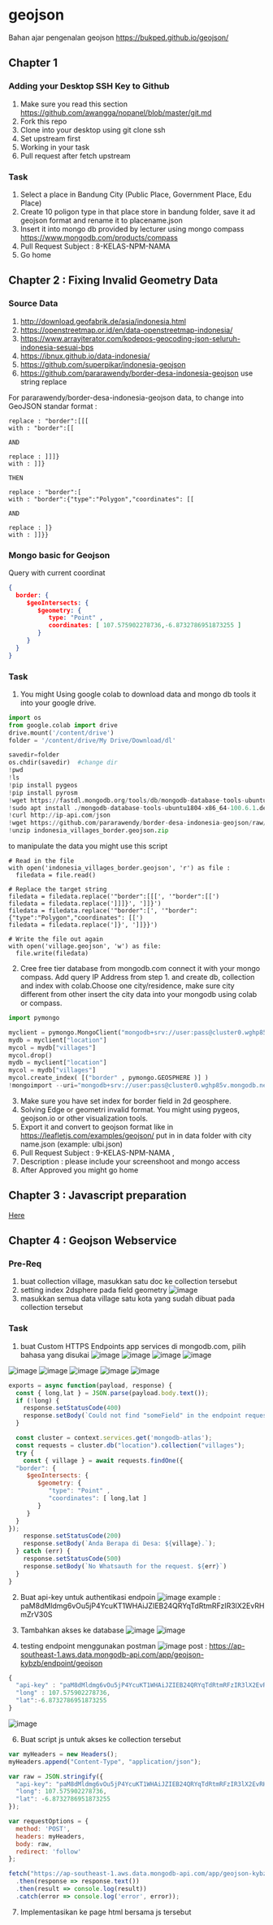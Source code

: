 # geojson
Bahan ajar pengenalan geojson
https://bukped.github.io/geojson/

## Chapter 1
### Adding your Desktop SSH Key to Github
1. Make sure you read this section https://github.com/awangga/nopanel/blob/master/git.md
2. Fork this repo
3. Clone into your desktop using git clone ssh
4. Set upstream first
5. Working in your task
6. Pull request after fetch upstream

### Task
1. Select a place in Bandung City (Public Place, Government Place, Edu Place)
2. Create 10 poligon type in that place store in bandung folder, save it ad geojson format and rename it to placename.json
3. Insert it into mongo db provided by lecturer using mongo compass https://www.mongodb.com/products/compass
4. Pull Request Subject : 8-KELAS-NPM-NAMA
5. Go home

## Chapter 2 : Fixing Invalid Geometry Data
### Source Data
1. http://download.geofabrik.de/asia/indonesia.html
2. https://openstreetmap.or.id/en/data-openstreetmap-indonesia/
3. https://www.arrayiterator.com/kodepos-geocoding-json-seluruh-indonesia-sesuai-bps
4. https://ibnux.github.io/data-indonesia/
5. https://github.com/superpikar/indonesia-geojson
6. https://github.com/pararawendy/border-desa-indonesia-geojson use string replace 

For pararawendy/border-desa-indonesia-geojson data, to change into GeoJSON standar format :
```
replace : "border":[[[
with : "border":[[

AND

replace : ]]]}
with : ]]}

THEN

replace : "border":[
with : "border":{"type":"Polygon","coordinates": [[

AND

replace : ]}
with : ]]}}
```

### Mongo basic for Geojson
Query with current coordinat

```json
{
  border: {
     $geoIntersects: {
        $geometry: {
           type: "Point" ,
           coordinates: [ 107.575902278736,-6.8732786951873255 ]
        }
     }
  }
}
```

### Task
1. You might Using google colab to download data and mongo db tools it into your google drive.
```python
import os
from google.colab import drive
drive.mount('/content/drive')
folder = '/content/drive/My Drive/Download/dl' 

savedir=folder
os.chdir(savedir)  #change dir
!pwd
!ls
!pip install pygeos
!pip install pyrosm
!wget https://fastdl.mongodb.org/tools/db/mongodb-database-tools-ubuntu1804-x86_64-100.6.1.deb
!sudo apt install ./mongodb-database-tools-ubuntu1804-x86_64-100.6.1.deb
!curl http://ip-api.com/json
!wget https://github.com/pararawendy/border-desa-indonesia-geojson/raw/master/indonesia_villages_border.geojson.zip
!unzip indonesia_villages_border.geojson.zip
```
to manipulate the data you might use this script 
```
# Read in the file
with open('indonesia_villages_border.geojson', 'r') as file :
  filedata = file.read()

# Replace the target string
filedata = filedata.replace('"border":[[[', '"border":[[')
filedata = filedata.replace(']]]}', ']]}')
filedata = filedata.replace('"border":[', '"border":{"type":"Polygon","coordinates": [[')
filedata = filedata.replace(']}', ']]}}')

# Write the file out again
with open('village.geojson', 'w') as file:
  file.write(filedata)
```
2. Cree free tier database from mongodb.com connect it with your mongo compass. Add query IP Address from step 1. and create db, collection and index with colab.Choose one city/residence, make sure city different from other insert the city data into your mongodb using colab or compass. 
```python
import pymongo

myclient = pymongo.MongoClient("mongodb+srv://user:pass@cluster0.wghp85v.mongodb.net/")
mydb = myclient["location"]
mycol = mydb["villages"]
mycol.drop()
mydb = myclient["location"]
mycol = mydb["villages"]
mycol.create_index( [("border" , pymongo.GEOSPHERE )] )
!mongoimport --uri="mongodb+srv://user:pass@cluster0.wghp85v.mongodb.net/location" --collection=villages desa.json
```
3. Make sure you have set index for border field in 2d geosphere.
4. Solving Edge or geometri invalid format. You might using pygeos, geojson.io or other visualization tools.
5. Export it and convert to geojson format like in https://leafletjs.com/examples/geojson/ put in in data folder with city name.json (example: ulbi.json)
6. Pull Request Subject : 9-KELAS-NPM-NAMA , 
7. Description : please include your screenshoot and mongo access
8. After Approved you might go home


## Chapter 3 : Javascript preparation

[Here](leaflet/README.md)

## Chapter 4 : Geojson Webservice

### Pre-Req

1. buat collection village, masukkan satu doc ke collection tersebut
2. setting index 2dsphere pada field geometry
![image](https://user-images.githubusercontent.com/11188109/212019979-099671be-a143-467d-b7ef-c3682166cae8.png)
3. masukkan semua data village satu kota yang sudah dibuat pada collection tersebut

### Task

1. buat Custom HTTPS Endpoints app services di mongodb.com, pilih bahasa yang disukai
![image](https://user-images.githubusercontent.com/11188109/212020359-149f3284-c87f-42ee-a7c6-c074c5f86150.png)
![image](https://user-images.githubusercontent.com/11188109/212020559-a9243082-3c7a-4758-824f-5e5dac1d55be.png)
![image](https://user-images.githubusercontent.com/11188109/212020787-8f922076-e8ca-467a-beff-d2cff4661e63.png)
![image](https://user-images.githubusercontent.com/11188109/212020874-80103a50-503c-471e-ab09-79c6667551a7.png)


![image](https://user-images.githubusercontent.com/11188109/212017705-4dcc7215-3e4b-4925-a0ee-04ef8634459c.png)
![image](https://user-images.githubusercontent.com/11188109/212017789-f673b1ba-c699-48ab-99f9-8a7b99dffb80.png)
![image](https://user-images.githubusercontent.com/11188109/212018078-641ed6a6-cc98-4c11-83b8-978306340e17.png)
![image](https://user-images.githubusercontent.com/11188109/212018478-47960571-7cef-4bb9-a03e-61eafbdc9517.png)
![image](https://user-images.githubusercontent.com/11188109/212024173-ebc9b604-d79a-406e-be72-f3677545985c.png)


```js
exports = async function(payload, response) {
  const { long,lat } = JSON.parse(payload.body.text());
  if (!long) {
    response.setStatusCode(400)
    response.setBody(`Could not find "someField" in the endpoint request body.`);
  }

  const cluster = context.services.get('mongodb-atlas');
  const requests = cluster.db("location").collection("villages");
  try {
    const { village } = await requests.findOne({
  "border": {
     $geoIntersects: {
        $geometry: {
           "type": "Point" ,
           "coordinates": [ long,lat ]
        }
     }
  }
});
    response.setStatusCode(200)
    response.setBody(`Anda Berapa di Desa: ${village}.`);
  } catch (err) {
    response.setStatusCode(500)
    response.setBody(`No Whatsauth for the request. ${err}`)
  }
}

```
2. Buat api-key untuk authentikasi endpoin
![image](https://user-images.githubusercontent.com/11188109/212024889-2580e5cf-9bd2-4113-abb8-ea6e6607d03f.png)
example : paM8dMldmg6vOu5jP4YcuKT1WHAiJZIEB24QRYqTdRtmRFzIR3lX2EvRHmZrV30S

3. Tambahkan akses ke database
![image](https://user-images.githubusercontent.com/11188109/212027270-ec201127-de43-40b2-826e-64eb519dca44.png)
![image](https://user-images.githubusercontent.com/11188109/212027517-f162e1ef-351f-4c68-8757-c9c030f88ef4.png)


4. testing endpoint menggunakan postman
![image](https://user-images.githubusercontent.com/11188109/212024375-dd67594a-ed67-4635-8a59-4bbc5ab4676a.png)
post : https://ap-southeast-1.aws.data.mongodb-api.com/app/geojson-kybzb/endpoint/geojson

```js
{
  "api-key" : "paM8dMldmg6vOu5jP4YcuKT1WHAiJZIEB24QRYqTdRtmRFzIR3lX2EvRHmZrV30S",
  "long" : 107.575902278736,
  "lat":-6.8732786951873255
} 
```
![image](https://user-images.githubusercontent.com/11188109/212027653-da18a45d-0f7f-4e3e-9c88-e125b7803fe3.png)



6. Buat script js untuk akses ke collection tersebut
```js
var myHeaders = new Headers();
myHeaders.append("Content-Type", "application/json");

var raw = JSON.stringify({
  "api-key": "paM8dMldmg6vOu5jP4YcuKT1WHAiJZIEB24QRYqTdRtmRFzIR3lX2EvRHmZrV30S",
  "long": 107.575902278736,
  "lat": -6.8732786951873255
});

var requestOptions = {
  method: 'POST',
  headers: myHeaders,
  body: raw,
  redirect: 'follow'
};

fetch("https://ap-southeast-1.aws.data.mongodb-api.com/app/geojson-kybzb/endpoint/geojson", requestOptions)
  .then(response => response.text())
  .then(result => console.log(result))
  .catch(error => console.log('error', error));
```
7. Implementasikan ke page html bersama js tersebut
